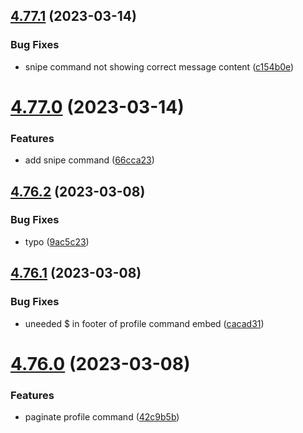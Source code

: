 ## [4.77.1](https://github.com/onesoft-sudo/sudobot/compare/v4.77.0...v4.77.1) (2023-03-14)


### Bug Fixes

* snipe command not showing correct message content ([c154b0e](https://github.com/onesoft-sudo/sudobot/commit/c154b0e9e56b2c859147123bdc8e511099d43a66))



# [4.77.0](https://github.com/onesoft-sudo/sudobot/compare/v4.76.2...v4.77.0) (2023-03-14)


### Features

* add snipe command ([66cca23](https://github.com/onesoft-sudo/sudobot/commit/66cca23497386784b7e6cd6bcbe6c85a65ee2ac6))



## [4.76.2](https://github.com/onesoft-sudo/sudobot/compare/v4.76.1...v4.76.2) (2023-03-08)


### Bug Fixes

* typo ([9ac5c23](https://github.com/onesoft-sudo/sudobot/commit/9ac5c23d420ecfcbc94b8cf86be43bd4ed693759))



## [4.76.1](https://github.com/onesoft-sudo/sudobot/compare/v4.76.0...v4.76.1) (2023-03-08)


### Bug Fixes

* uneeded $ in footer of profile command embed ([cacad31](https://github.com/onesoft-sudo/sudobot/commit/cacad317e7aac44f890b596d223ddd96b1a857c4))



# [4.76.0](https://github.com/onesoft-sudo/sudobot/compare/v4.75.0...v4.76.0) (2023-03-08)


### Features

* paginate profile command ([42c9b5b](https://github.com/onesoft-sudo/sudobot/commit/42c9b5b15f159b2c14c8683a97f60d7f655e3e63))




